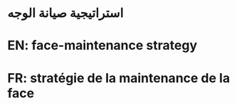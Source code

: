 # استراتيجية صيانة الوجه

# EN: face-maintenance strategy

# FR: stratégie de la maintenance de la face
